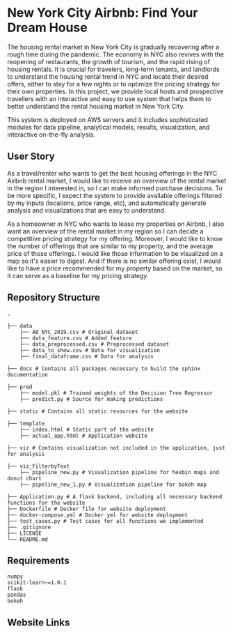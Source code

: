 # New York City Airbnb: Find Your Dream House

The housing rental market in New York City is gradually recovering after a rough time during the pandemic. The economy in NYC also revives with the reopening of restaurants, the growth of tourism, and the rapid rising of housing rentals. It is crucial for travelers, long-term tenants, and landlords to understand the housing rental trend in NYC and locate their desired offers, either to stay for a few nights or to optimize the pricing strategy for their own properties. In this project, we provide local hosts and prospective travellers with an interactive and easy to use system that helps them to better understand the rental housing market in New York City.

This system is deployed on AWS servers and it includes sophisticated modules for data pipeline, analytical models, results, visualization, and interactive on-the-fly analysis.

## User Story
As a travel/renter who wants to get the best housing offerings in the NYC Airbnb rental market, I would like to receive an overview of the rental market in the region I interested in, so I can make informed purchase decisions. To be more specific, I expect the system to provide available offerings filtered by my inputs (locations, price range, etc), and automatically generate analysis and visualizations that are easy to understand.

As a homeowner in NYC who wants to lease my properties on Airbnb, I also want an overview of the rental market in my region so I can decide a competitive pricing strategy for my offering. Moreover, I would like to know the number of offerings that are similar to my property, and the average price of those offerings. I would like those information to be visualized on a map so it's easier to digest. And if there is no similar offering exist, I would like to have a price recommended for my property based on the market, so it can serve as a baseline for my pricing strategy.

## Repository Structure 
    .
    
    ├── data  
        ├── AB_NYC_2019.csv # Original dataset 
        ├── data_feature.csv # Added feature
        ├── data_preprocessed.csv # Preprocessed dataset 
        ├── data_to_show.csv # Data for visualization 
        ├── final_dataframe.csv # Data for analysis 
    
    ├── docs # Contains all packages necessary to build the sphinx documentation 
    
    ├── pred 
        ├── model.pkl # Trained weights of the Decision Tree Regressor 
        ├── predict.py # Source for making predictions 
    
    ├── static # Contains all static resources for the website 
    
    ├── template
        ├── index.html # Static part of the website 
        ├── actual_app.html # Application website 
    
    ├── viz # Contains visualization not included in the application, just for analysis 
    
    ├── viz_FilterbyText 
        ├── pipeline_new.py # Visualization pipeline for hexbin maps and donut chart 
        ├── pipeline_new_1.py # Visualization pipeline for bokeh map 
        
    ├── Application.py # A flask backend, including all necessary backend functions for the website 
    ├── Dockerfile # Docker file for website deployment 
    ├── docker-compose.yml # Docker yml for website deployment 
    ├── test_cases.py # Test cases for all functions we implemented 
    ├── .gitignore              
    ├── LICENSE
    └── README.md

## Requirements 
    numpy
    scikit-learn~=1.0.1
    flask
    pandas
    bokeh

## Website Links 

